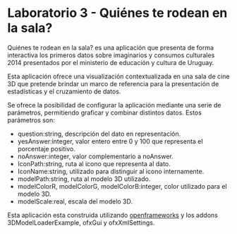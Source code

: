 Laboratorio 3 - Quiénes te rodean en la sala?
=======

Quiénes te rodean en la sala? es una aplicación que presenta de forma interactiva los primeros datos sobre imaginarios y consumos culturales 2014 presentados por el ministerio de educación y cultura de Uruguay.

Esta aplicación ofrece una visualización contextualizada en una sala de cine 3D que pretende brindar un marco de referencia para la presentación de estadísticas y el cruzamiento de datos.

Se ofrece la posibilidad de configurar la aplicación mediante una serie de parámetros, permitiendo graficar y combinar distintos datos. Estos parámetros son:

- question:string, descripción del dato en representación.
- yesAnswer:integer, valor entero entre 0 y 100 que representa el porcentaje positivo.
- noAnswer:integer, valor complementario a noAnswer.
- IconPath:string, ruta al icono que representa al dato.
- IconName:string, utilizado para distinguir al icono internamente.
- modelPath:string, ruta al modelo 3D utilizado. 
- modelColorR, modelColorG, modelColorB:integer, color utilizado para el modelo 3D.
- modelScale:real, escala del modelo 3D.

Esta aplicación esta construida utilizando [openframeworks](http://openframeworks.cc) y los addons 3DModelLoaderExample, ofxGui y ofxXmlSettings. 


